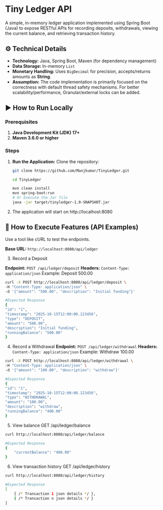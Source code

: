 # Tiny Ledger API

A simple, in-memory ledger application implemented using Spring Boot (Java) to expose RESTful APIs for recording deposits, withdrawals, viewing the current balance, and retrieving transaction history.

## ⚙️ Technical Details

* **Technology:** Java, Spring Boot, Maven (for dependency management)
* **Data Storage:** In-memory `List` 
* **Monetary Handling:** Uses `BigDecimal` for precision, accepts/returns amounts as **String**.
* **Assumption:** The code implementation is primarily focused on the correctness with default thread safety mechanisms. For better scalability/performance, Granular/external locks can be added.  
## ▶️ How to Run Locally

### Prerequisites

1.  **Java Development Kit (JDK) 17+**
2.  **Maven 3.6.0 or higher**

### Steps
1. **Run the Application:**
    Clone the repository:
   ```bash
   git clone https://github.com/Manjkumar/TinyLedger.git
   ```
   ```bash
   cd TinyLedger
    ```
   ```bash
   mvn clean install
   mvn spring-boot:run
   # Or Execute the Jar file
   java -jar target/tinyledger-1.0-SNAPSHOT.jar
   ```
2. The application will start on http://localhost:8080

## 🧪 How to Execute Features (API Examples)

Use a tool like cURL to test the endpoints.

**Base URL:** `http://localhost:8080/api/ledger`

3. Record a Deposit

**Endpoint:** `POST /api/ledger/deposit`
**Headers:** `Content-Type: application/json`
Example: Deposit 500.00
```bash
curl -X POST http://localhost:8080/api/ledger/deposit \
-H "Content-Type: application/json" \
-d '{"amount": "500.00", "description": "Initial funding"}'
```
```bash
#Expected Response
{
"id": "1",
"timestamp": "2025-10-15T12:00:00.123456",
"type": "DEPOSIT",
"amount": "500.00",
"description": "Initial funding",
"runningBalance": "500.00"
}
```
4. Record a Withdrawal
**Endpoint:** `POST /api/ledger/withdrawal`
**Headers:** `Content-Type: application/json`
Example: Withdraw 100.00
```bash
curl -X POST http://localhost:8080/api/ledger/withdrawal \
-H "Content-Type: application/json" \
-d '{"amount": "100.00", "description": "withdraw"}'
```
```bash
#Expected Response
{
"id": "1",
"timestamp": "2025-10-15T12:00:00.123456",
"type": "WITHDRAWAL",
"amount": "100.00",
"description": "withdraw",
"runningBalance": "400.00"
}
```
5. View balance
GET /api/ledger/balance
```bash
curl http://localhost:8080/api/ledger/balance
```
```bash
#Expected Response
{
    "currentBalance": "400.00"
}
```
6. View transaction history
GET /api/ledger/history
```bash
curl http://localhost:8080/api/ledger/history
```
```bash
#Expected Response
[
    { /* Transaction 1 json details */ },
    { /* Transaction n json details */ }
]

```
